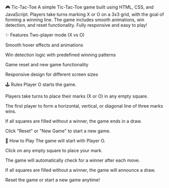 🎮 Tic-Tac-Toe
A simple Tic-Tac-Toe game built using HTML, CSS, and JavaScript. Players take turns marking X or O on a 3x3 grid, with the goal of forming a winning line. The game includes smooth animations, win detection, and reset functionality. Fully responsive and easy to play!

✨ Features
Two-player mode (X vs O)

Smooth hover effects and animations

Win detection logic with predefined winning patterns

Game reset and new game functionality

Responsive design for different screen sizes

🕹️ Rules
Player O starts the game.

Players take turns to place their marks (X or O) in any empty square.

The first player to form a horizontal, vertical, or diagonal line of three marks wins.

If all squares are filled without a winner, the game ends in a draw.

Click "Reset" or "New Game" to start a new game.

🚀 How to Play
The game will start with Player O.

Click on any empty square to place your mark.

The game will automatically check for a winner after each move.

If all squares are filled without a winner, the game will announce a draw.

Reset the game or start a new game anytime!


